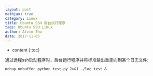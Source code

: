 ```yaml
---
layout: post
mathjax: true
category: Linux
title: Ubuntu SSH 后台执行程序
tags: Ubuntu SSH Linux
author: Alvin Zhu
date: 2017-11-03
---
```


* content
{:toc}

通过远程ssh启动程序时，后台运行程序并将标准输出重定向到某个日志文件:

```shell
nohup unbuffer python test.py 2>&1 ./log_test &
```






